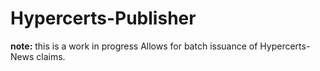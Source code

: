 # Hypercerts-Publisher
**note:** this is a work in progress
Allows for batch issuance of Hypercerts-News claims.
